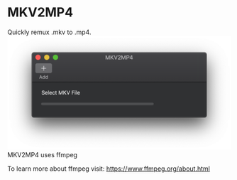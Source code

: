 # MKV2MP4

Quickly remux .mkv to .mp4.
![MKV2MP4](https://raw.githubusercontent.com/kismet-/MKV2MP4/master/MKV2MP4/screenshot/MKV2MP4.png)
MKV2MP4 uses ffmpeg

To learn more about ffmpeg visit: https://www.ffmpeg.org/about.html
